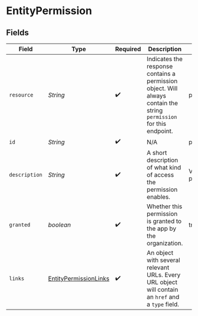 # EntityPermission


## Fields

| Field                                                                                                               | Type                                                                                                                | Required                                                                                                            | Description                                                                                                         | Example                                                                                                             |
| ------------------------------------------------------------------------------------------------------------------- | ------------------------------------------------------------------------------------------------------------------- | ------------------------------------------------------------------------------------------------------------------- | ------------------------------------------------------------------------------------------------------------------- | ------------------------------------------------------------------------------------------------------------------- |
| `resource`                                                                                                          | *String*                                                                                                            | :heavy_check_mark:                                                                                                  | Indicates the response contains a permission object. Will always contain the string `permission` for this<br/>endpoint. | permission                                                                                                          |
| `id`                                                                                                                | *String*                                                                                                            | :heavy_check_mark:                                                                                                  | N/A                                                                                                                 | payments.read                                                                                                       |
| `description`                                                                                                       | *String*                                                                                                            | :heavy_check_mark:                                                                                                  | A short description of what kind of access the permission enables.                                                  | View your payments                                                                                                  |
| `granted`                                                                                                           | *boolean*                                                                                                           | :heavy_check_mark:                                                                                                  | Whether this permission is granted to the app by the organization.                                                  | true                                                                                                                |
| `links`                                                                                                             | [EntityPermissionLinks](../../models/components/EntityPermissionLinks.md)                                           | :heavy_check_mark:                                                                                                  | An object with several relevant URLs. Every URL object will contain an `href` and a `type` field.                   |                                                                                                                     |